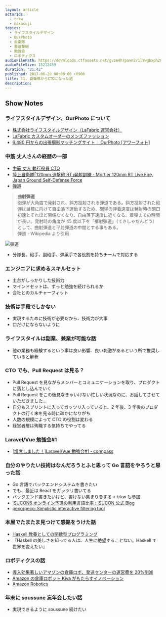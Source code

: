 ```yaml
---
layout: article
actorIds:
  - trkw
  - nakasuji
topics:
  - ライフスタイルデザイン
  - OurPhoto
  - 自衛隊
  - 重迫撃砲
  - 勉強会
  - ロボティクス
audioFilePath: https://downloads.ctfassets.net/gvze4h7pavn2/1lYwgbxph2m4Wm2cUmauIk/75eb6d7211582f55ebf7a784c40b21f8/11.mp3
audioFileSize: 15212459
duration: "31:42"
published: 2017-06-20 00:00:00 +0900
title: 11. 自衛隊からCTOになった話
description:
---
```


## Show Notes

### ライフスタイルデザイン、OurPhoto について

* [株式会社ライフスタイルデザイン（LaFabric 運営会社）](http://lifestyledesign.co.jp/)
* [LaFabric カスタムオーダーのメンズファッション](https://lafabric.jp/)
* [6,480 円からの出張撮影マッチングサイト｜ OurPhoto [アワーフォト]](https://our-photo.co)

### 中筋 丈人さんの経歴の一部

* [中筋 丈人 執行役員 CTO](http://lifestyledesign.co.jp/#nakasuji_t)
* [陸上自衛隊｢120mm 迫撃砲 RT｣発射訓練 - Mortier 120mm RT Live Fire, Japan Ground Self-Defense Force](https://www.youtube.com/watch?v=P83aykyG4pQ)
* [弾道](https://ja.wikipedia.org/wiki/%E5%BC%BE%E9%81%93)

> <strong>曲射弾道</strong><br>
> 砲弾が大角度で発射され、斜方投射される弾道である。斜方投射された砲弾は目標に向けて自由落下運動するため、砲弾の弾着速度は発射時の砲口初速とそれほど関係なくなり、自由落下速度に近くなる。着弾までの時間が長い。発射時の角度が 45 度以下を「擲射弾道」（てきしゃだんどう）として、曲射弾道と平射弾道の中間とする事もある。<br>
> 弾道 - Wikipedia より引用

![弾道](https://upload.wikimedia.org/wikipedia/commons/1/14/Ballistics_chart_J.PNG)

* 分隊長、砲手、副砲手、弾薬手で各役割を持ちチームで対応する

### エンジニアに求めるスキルセット

* 土台がしっかりした技術力
* マインドセットは、ずっと勉強を続けられるか
* 会社とのカルチャーフィット

### 技術は手段でしかない

* 実現するために技術が必要だから、技術力が大事
* 口だけにならないように

### ライフスタイルは副業、兼業が可能な話

* 他の業務も経験するという事は良い影響、良い刺激があるという所で推奨していると解釈

### CTO でも、Pull Request は見る？

* Pull Request を見ながらメンバーとコミュニケーションを取り、プロダクトに落とし込んでいく
* Pull Request をこの後見なきゃいけない忙しい状況なのに、お話してさせていただきました…
* 自分もスプリントに入ってガッツリ入っていると、2 年後、3 年後のプロダクトの行く末を見る時に疎かになりがち
* 人数の規模によって CTO の役割は変わる
* 経営者層は殉職する気持ちでやってる

### Laravel/Vue 勉強会#1

* [[増席しました！]Laravel/Vue 勉強会#1 - connpass](https://connpass.com/event/58157/)

### 自分のやりたい技術はなんだろうとふと思って Go 言語をやろうと思った話

* Go 言語でバックエンドシステムを書きたい
* でも、最近は React をガッツリ書いてる
* バックエンド書きたいけど、書けない集まりをする ←trkw も参加
* [ISUCON6 オンライン予選の利用言語比率 : ISUCON 公式 Blog](http://isucon.net/archives/48501097.html)
* [peco/peco: Simplistic interactive filtering tool](https://github.com/peco/peco)

### 本屋でたまたま見つけて感銘をうけた話

* [Haskell 教養としての関数型プログラミング](https://www.amazon.co.jp/dp/4798048062)
* 『Haskell の美しさを知ってる人は、人生に絶望することない。Haskell で世界を変えたい』

### ロボティクスの話

* [導入効果著しいアマゾンの倉庫ロボ、発送センターの運営費を 20%削減](http://newswitch.jp/p/5069)
* [Amazon の倉庫ロボット Kiva がもたらすイノベーション](http://ecstarter.com/amazon-makes-an-inovation-in-its-warehouse-systems/)
* [Amazon Robotics](https://www.amazonrobotics.com/#/)

### 年末に soussune 忘年会したい話

* 実現できるように soussune 続けたい
